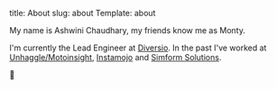title: About
slug: about
Template: about

My name is Ashwini Chaudhary, my friends know me as Monty.

I'm currently the Lead Engineer at [Diversio](https://diversio.com/). In the past I've worked at [Unhaggle/Motoinsight](https://unhaggle.com/), [Instamojo](https://www.instamojo.com/) and [Simform Solutions](https://www.simform.com/).


👋